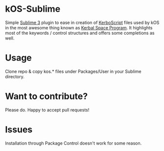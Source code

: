kOS-Sublime
===========

Simple [Sublime 3](http://www.sublimetext.com/3) plugin to ease in creation of
[KerboScript](https://github.com/erendrake/KOS) files used by kOS in the most awesome thing known as [Kerbal Space Program](http://kerbalspaceprogram.com). It highlights most of the keywords / control structures and offers some completions as well.

Usage
=====

Clone repo & copy kos.* files under Packages/User in your Sublime directory.

Want to contribute?
===================

Please do. Happy to accept pull requests!

Issues
======

Installation through Package Control doesn't work for some reason.